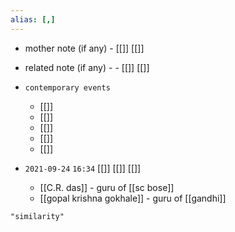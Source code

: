 ```yaml
---
alias: [,]
---
```

- mother note (if any)
		- [[]] [[]]
- related note (if any) -
		- [[]] [[]]
- `contemporary events`
	- [[]]
	- [[]]
	- [[]]
	- [[]]
	- [[]]

- `2021-09-24`  `16:34` [[]] [[]] [[]]
	- [[C.R. das]] - guru of  [[sc bose]]
	- [[gopal krishna gokhale]] - guru of [[gandhi]]

```query
"similarity"
```